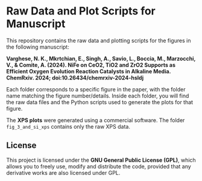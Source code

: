 # Raw Data and Plot Scripts for Manuscript

This repository contains the raw data and plotting scripts for the figures in the following manuscript:

**Varghese, N. K., Mkrtchian, E., Singh, A., Savio, L., Boccia, M., Marzocchi, V., & Comite, A. (2024). NiFe on CeO2, TiO2 and ZrO2 Supports as Efficient Oxygen Evolution Reaction Catalysts in Alkaline Media. ChemRxiv. 2024; doi:10.26434/chemrxiv-2024-hsldj**

Each folder corresponds to a specific figure in the paper, with the folder name matching the figure number/details. Inside each folder, you will find the raw data files and the Python scripts used to generate the plots for that figure.

The **XPS plots** were generated using a commercial software. The folder `fig_3_and_si_xps` contains only the raw XPS data.

## License

This project is licensed under the **GNU General Public License (GPL)**, which allows you to freely use, modify and distribute the code, provided that any derivative works are also licensed under GPL.
